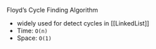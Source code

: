 Floyd’s Cycle Finding Algorithm
- widely used for detect cycles in [[LinkedList]]
- Time: `O(n)`
- Space: `O(1)`
